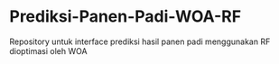 # Prediksi-Panen-Padi-WOA-RF
Repository untuk interface prediksi hasil panen padi menggunakan RF dioptimasi oleh WOA
